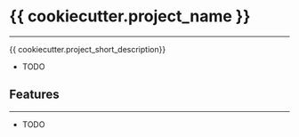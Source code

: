 # {{ cookiecutter.project_name }}

--- 

{{ cookiecutter.project_short_description}}

* TODO

## Features

---

* TODO
